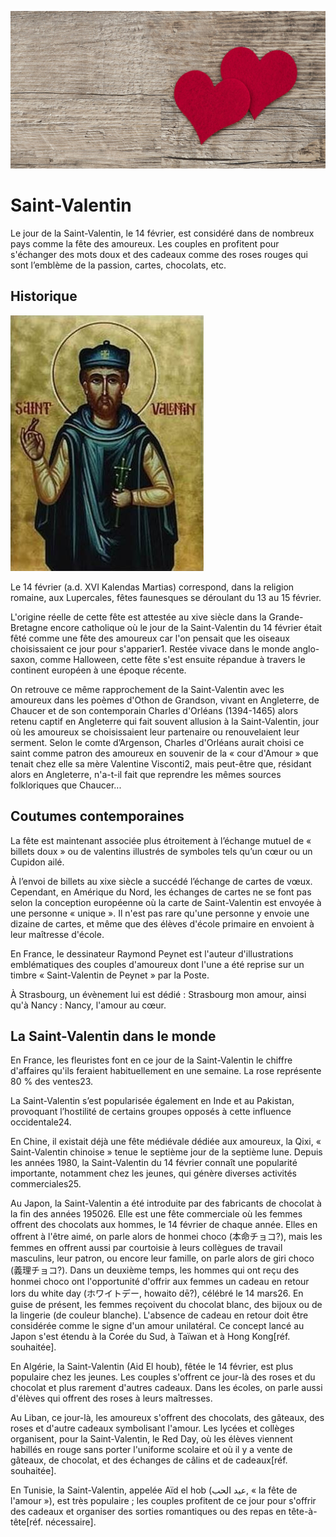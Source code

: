
![image_saint_valentin](img/saint-valentin.jpg)

# Saint-Valentin
<p>Le jour de la Saint-Valentin, le 14 février, est considéré dans de nombreux pays comme la fête des amoureux. Les couples en profitent pour s'échanger des mots doux et des cadeaux comme des roses rouges qui sont l’emblème de la passion, cartes, chocolats, etc.</p>

## Historique
![image_saint_valentin](img/saint-valentin_histoire.jpg)
<p>Le 14 février (a.d. XVI Kalendas Martias) correspond, dans la religion romaine, aux Lupercales, fêtes faunesques se déroulant du 13 au 15 février.

L'origine réelle de cette fête est attestée au xive siècle dans la Grande-Bretagne encore catholique où le jour de la Saint-Valentin du 14 février était fêté comme une fête des amoureux car l'on pensait que les oiseaux choisissaient ce jour pour s'apparier1. Restée vivace dans le monde anglo-saxon, comme Halloween, cette fête s'est ensuite répandue à travers le continent européen à une époque récente.

On retrouve ce même rapprochement de la Saint-Valentin avec les amoureux dans les poèmes d'Othon de Grandson, vivant en Angleterre, de Chaucer et de son contemporain Charles d'Orléans (1394-1465) alors retenu captif en Angleterre qui fait souvent allusion à la Saint-Valentin, jour où les amoureux se choisissaient leur partenaire ou renouvelaient leur serment. Selon le comte d’Argenson, Charles d'Orléans aurait choisi ce saint comme patron des amoureux en souvenir de la « cour d'Amour » que tenait chez elle sa mère Valentine Visconti2, mais peut-être que, résidant alors en Angleterre, n'a-t-il fait que reprendre les mêmes sources folkloriques que Chaucer...</p>

## Coutumes contemporaines
<p>La fête est maintenant associée plus étroitement à l’échange mutuel de « billets doux » ou de valentins illustrés de symboles tels qu’un cœur ou un Cupidon ailé.

À l’envoi de billets au xixe siècle a succédé l’échange de cartes de vœux. Cependant, en Amérique du Nord, les échanges de cartes ne se font pas selon la conception européenne où la carte de Saint-Valentin est envoyée à une personne « unique ». Il n'est pas rare qu'une personne y envoie une dizaine de cartes, et même que des élèves d'école primaire en envoient à leur maîtresse d'école.

En France, le dessinateur Raymond Peynet est l'auteur d'illustrations emblématiques des couples d'amoureux dont l'une a été reprise sur un timbre « Saint-Valentin de Peynet » par la Poste.

À Strasbourg, un évènement lui est dédié : Strasbourg mon amour, ainsi qu'à Nancy : Nancy, l'amour au cœur.</p>
## La Saint-Valentin dans le monde

<p>En France, les fleuristes font en ce jour de la Saint-Valentin le chiffre d'affaires qu'ils feraient habituellement en une semaine. La rose représente 80 % des ventes23.

La Saint-Valentin s’est popularisée également en Inde et au Pakistan, provoquant l’hostilité de certains groupes opposés à cette influence occidentale24.

En Chine, il existait déjà une fête médiévale dédiée aux amoureux, la Qixi, « Saint-Valentin chinoise » tenue le septième jour de la septième lune. Depuis les années 1980, la Saint-Valentin du 14 février connaît une popularité importante, notamment chez les jeunes, qui génère diverses activités commerciales25.

Au Japon, la Saint-Valentin a été introduite par des fabricants de chocolat à la fin des années 195026. Elle est une fête commerciale où les femmes offrent des chocolats aux hommes, le 14 février de chaque année. Elles en offrent à l'être aimé, on parle alors de honmei choco (本命チョコ?), mais les femmes en offrent aussi par courtoisie à leurs collègues de travail masculins, leur patron, ou encore leur famille, on parle alors de giri choco (義理チョコ?). Dans un deuxième temps, les hommes qui ont reçu des honmei choco ont l'opportunité d'offrir aux femmes un cadeau en retour lors du white day (ホワイトデー, howaito dē?), célébré le 14 mars26. En guise de présent, les femmes reçoivent du chocolat blanc, des bijoux ou de la lingerie (de couleur blanche). L'absence de cadeau en retour doit être considérée comme le signe d'un amour unilatéral. Ce concept lancé au Japon s'est étendu à la Corée du Sud, à Taïwan et à Hong Kong[réf. souhaitée].

En Algérie, la Saint-Valentin (Aid El houb), fêtée le 14 février, est plus populaire chez les jeunes. Les couples s'offrent ce jour-là des roses et du chocolat et plus rarement d'autres cadeaux. Dans les écoles, on parle aussi d'élèves qui offrent des roses à leurs maîtresses.

Au Liban, ce jour-là, les amoureux s'offrent des chocolats, des gâteaux, des roses et d'autre cadeaux symbolisant l'amour. Les lycées et collèges organisent, pour la Saint-Valentin, le Red Day, où les élèves viennent habillés en rouge sans porter l'uniforme scolaire et où il y a vente de gâteaux, de chocolat, et des échanges de câlins et de cadeaux[réf. souhaitée].

En Tunisie, la Saint-Valentin, appelée Aïd el hob (عيد الحب, « la fête de l'amour »), est très populaire ; les couples profitent de ce jour pour s'offrir des cadeaux et organiser des sorties romantiques ou des repas en tête-à-tête[réf. nécessaire].</p>